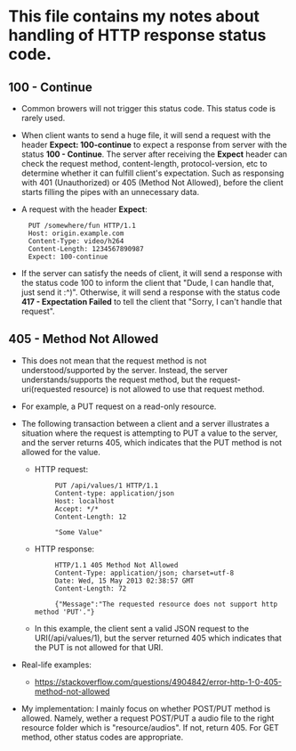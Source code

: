 # This file contains my notes about handling of HTTP response status code.

## 100 - Continue
* Common browers will not trigger this status code. This status code is rarely used.

* When client wants to send a huge file, it will send a request with the header **Expect: 100-continue** to expect a response from server with the status **100 - Continue**. The server after receiving the **Expect** header can check the request method, content-length, protocol-version, etc to determine whether it can fulfill client's expectation. Such as responsing with 401 (Unauthorized) or 405 (Method Not Allowed), before the client starts filling the pipes with an unnecessary data.

* A request with the header **Expect**:
```
     PUT /somewhere/fun HTTP/1.1
     Host: origin.example.com
     Content-Type: video/h264
     Content-Length: 1234567890987
     Expect: 100-continue
```

* If the server can satisfy the needs of client, it will send a response with the status code 100 to inform the client that "Dude, I can handle that, just send it :^)". Otherwise, it will send a response with the status code **417 - Expectation Failed** to tell the client that "Sorry, I can't handle that request".


## 405 - Method Not Allowed
* This does not mean that the request method is not understood/supported by the server. Instead, the server understands/supports the request method, but the request-uri(requested resource) is not allowed to use that request method.

* For example, a PUT request on a read-only resource.

* The following transaction between a client and a server illustrates a situation where the request is attempting to PUT a value to the server, and the server returns 405, which indicates that the PUT method is not allowed for the value.
     * HTTP request:
          ```
               PUT /api/values/1 HTTP/1.1
               Content-type: application/json
               Host: localhost
               Accept: */*
               Content-Length: 12

               "Some Value"
          ```
     * HTTP response:
          ```
               HTTP/1.1 405 Method Not Allowed
               Content-Type: application/json; charset=utf-8
               Date: Wed, 15 May 2013 02:38:57 GMT
               Content-Length: 72

               {"Message":"The requested resource does not support http method 'PUT'."}
          ```
     * In this example, the client sent a valid JSON request to the URI(/api/values/1), but the server returned 405 which indicates that the PUT is not allowed for that URI.

* Real-life examples:
     * https://stackoverflow.com/questions/4904842/error-http-1-0-405-method-not-allowed

* My implementation:
     I mainly focus on whether POST/PUT method is allowed. Namely, wether a request POST/PUT a audio file to the right resource folder which is "resource/audios". If not, return 405. For GET method, other status codes are appropriate.

